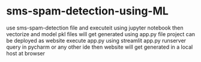 # sms-spam-detection-using-ML
use sms-spam-detection file and executeit using jupyter notebook
then vectorize and model pkl files will get generated
using app.py file project can be deployed as website
execute app.py using streamlit app.py runserver query in pycharm or any other ide
then website will get generated in a local host at browser
